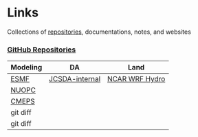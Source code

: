 # Links
Collections of <a href="#repository">repositories</a>, documentations, notes, and websites

<h3><a id="user-content-nearest" href="#repository">GitHub Repositories</a></h3>

| Modeling | DA | Land |
| --- | --- | --- |
| <a href="https://github.com/esmf-org/esmf.git">ESMF</a> | <a href="https://github.com/JCSDA-internal">JCSDA-internal</a> | <a href="https://github.com/NCAR/wrf_hydro_nwm_public.git">NCAR WRF Hydro</a> | 
| [NUOPC](https://github.com/esmf-org/esmf/tree/develop/src/addon/NUOPC) |  | |
| [CMEPS](https://github.com/ESCOMP/CMEPS) | | |
| git diff |  | |
| git diff |  | |
